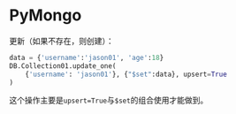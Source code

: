 # PyMongo 


更新（如果不存在，则创建）：
```py
data = {'username':'jason01', 'age':18}
DB.Collection01.update_one(
    {'username': 'jason01'}, {"$set":data}, upsert=True
)
````
这个操作主要是`upsert=True`与`$set`的组合使用才能做到。